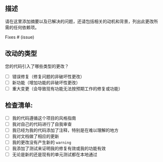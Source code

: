 ## 描述

请在这里添加摘要以及已解决的问题，还请包括相关的动机和背景，列出此更改所需的任何依赖项。

Fixes # (issue)

## 改动的类型

您的代码引入了哪些类型的更改？

- [ ] 错误修复（修复问题的非破坏性更改）
- [ ] 新功能（增加功能的非破坏性更改）
- [ ] 重大变更（会导致现有功能无法按预期工作的修复或功能）

## 检查清单:

- [ ] 我的代码遵循这个项目的风格指南
- [ ] 我对自己的代码进行了自我审查
- [ ] 我已经为我的代码添加了注释，特别是在难以理解的地方
- [ ] 我对文档做了相应的更新
- [ ] 我的更改没有产生新的 `warning`
- [ ] 我添加了测试来证明我的修复有效或我的功能有效
- [ ] 无论是新的还是现有的单元测试都在本地通过
